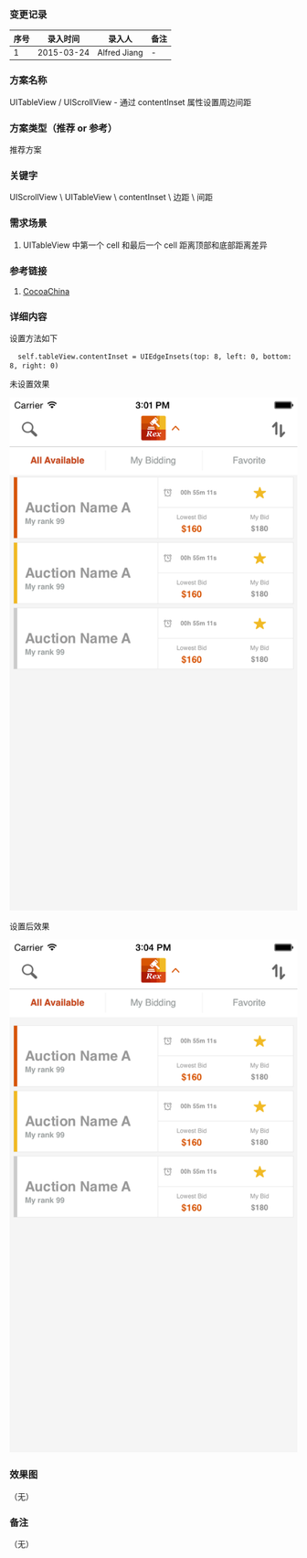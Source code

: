 ### 变更记录
| 序号 | 录入时间 | 录入人 | 备注 |
| -- | -- | -- | -- |
| 1 | 2015-03-24 | Alfred Jiang | - |

### 方案名称
UITableView / UIScrollView - 通过 contentInset 属性设置周边间距

### 方案类型（推荐 or 参考）
推荐方案

### 关键字
UIScrollView \ UITableView \ contentInset \ 边距 \ 间距

### 需求场景
1. UITableView 中第一个 cell 和最后一个 cell 距离顶部和底部距离差异

### 参考链接
1. [CocoaChina](http://www.cocoachina.com/bbs/read.php?tid=253997)

### 详细内容
设置方法如下

      self.tableView.contentInset = UIEdgeInsets(top: 8, left: 0, bottom: 8, right: 0)

未设置效果

![tableViewcell1](images/tableViewcell1.png)

设置后效果

![tableViewcell2](images/tableViewcell2.png)

### 效果图
（无）

### 备注
（无）
